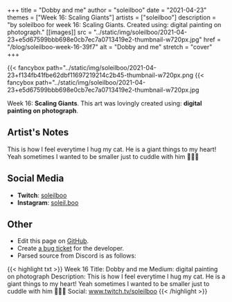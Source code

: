 +++
title =       "Dobby and me"
author =      "soleilboo"
date =        "2021-04-23"
themes =      ["Week 16: Scaling Giants"]
artists =     ["soleilboo"]
description = "by soleilboo for week 16: Scaling Giants. Created using: digital painting on photograph."
[[images]]
              src = "../static/img/soleilboo/2021-04-23+e5d67599bbb698e0cb7ec7a0713419e2-thumbnail-w720px.jpg"
              href = "/blog/soleilboo-week-16-39f7"
              alt = "Dobby and me"
              stretch = "cover"
+++


{{< fancybox path="../static/img/soleilboo/2021-04-23+f134fb41fbe62dbf11697219214c2b45-thumbnail-w720px.png
{{< fancybox path="../static/img/soleilboo/2021-04-23+e5d67599bbb698e0cb7ec7a0713419e2-thumbnail-w720px.jpg

Week 16: **Scaling Giants**. This art was lovingly created using: **digital painting on photograph**.

## Artist's Notes

This is how I feel everytime I hug my cat. He is a giant things to my heart! Yeah sometimes I wanted to be smaller just to cuddle with him 🥰✨💜

## Social Media

- **Twitch**: <a href='https://twitch.tv/soleilboo' target='_blank'>soleilboo</a>
- **Instagram**: <a href='https://instagram.com/soleil.boo' target='_blank'>soleil.boo</a>

## Other

- Edit this page on [GitHub](https://github.com/teaminkling/web-refresh/edit/main/content/blog/soleilboo-week-16-39f7.md).
- Create [a bug ticket](https://github.com/teaminkling/web-refresh/issues/new?assignees=&labels=bug&template=problem-report.md&title=) for the developer.
- Parsed source from Discord is as follows:

{{< highlight txt >}}
Week 16
Title: Dobby and me
Medium: digital painting on photograph
Description: This is how I feel everytime I hug my cat. He is a giant things to my heart! Yeah sometimes I wanted to be smaller just to cuddle with him 🥰✨💜
Social: www.twitch.tv/soleilboo
{{< /highlight >}}